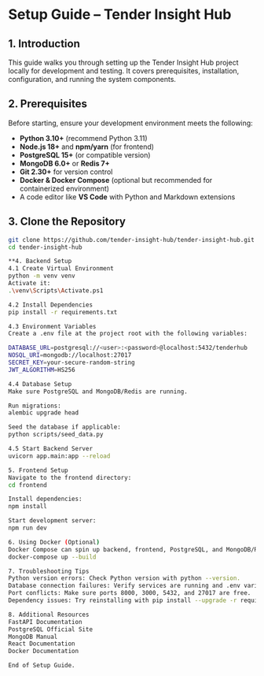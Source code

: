 # Setup Guide – Tender Insight Hub

## 1. Introduction  
This guide walks you through setting up the Tender Insight Hub project locally for development and testing. It covers prerequisites, installation, configuration, and running the system components.

## 2. Prerequisites

Before starting, ensure your development environment meets the following:

- **Python 3.10+** (recommend Python 3.11)  
- **Node.js 18+** and **npm/yarn** (for frontend)  
- **PostgreSQL 15+** (or compatible version)  
- **MongoDB 6.0+** or **Redis 7+**  
- **Git 2.30+** for version control  
- **Docker & Docker Compose** (optional but recommended for containerized environment)  
- A code editor like **VS Code** with Python and Markdown extensions  


## 3. Clone the Repository

```bash
git clone https://github.com/tender-insight-hub/tender-insight-hub.git
cd tender-insight-hub

**4. Backend Setup
4.1 Create Virtual Environment
python -m venv venv
Activate it:
.\venv\Scripts\Activate.ps1

4.2 Install Dependencies
pip install -r requirements.txt

4.3 Environment Variables
Create a .env file at the project root with the following variables:

DATABASE_URL=postgresql://<user>:<password>@localhost:5432/tenderhub
NOSQL_URI=mongodb://localhost:27017
SECRET_KEY=your-secure-random-string
JWT_ALGORITHM=HS256

4.4 Database Setup
Make sure PostgreSQL and MongoDB/Redis are running.

Run migrations:
alembic upgrade head

Seed the database if applicable:
python scripts/seed_data.py

4.5 Start Backend Server
uvicorn app.main:app --reload

5. Frontend Setup
Navigate to the frontend directory:
cd frontend

Install dependencies:
npm install

Start development server:
npm run dev

6. Using Docker (Optional)
Docker Compose can spin up backend, frontend, PostgreSQL, and MongoDB/Redis together.
docker-compose up --build

7. Troubleshooting Tips
Python version errors: Check Python version with python --version.
Database connection failures: Verify services are running and .env variables are correct.
Port conflicts: Make sure ports 8000, 3000, 5432, and 27017 are free.
Dependency issues: Try reinstalling with pip install --upgrade -r requirements.txt.

8. Additional Resources
FastAPI Documentation
PostgreSQL Official Site
MongoDB Manual
React Documentation
Docker Documentation

End of Setup Guide.
